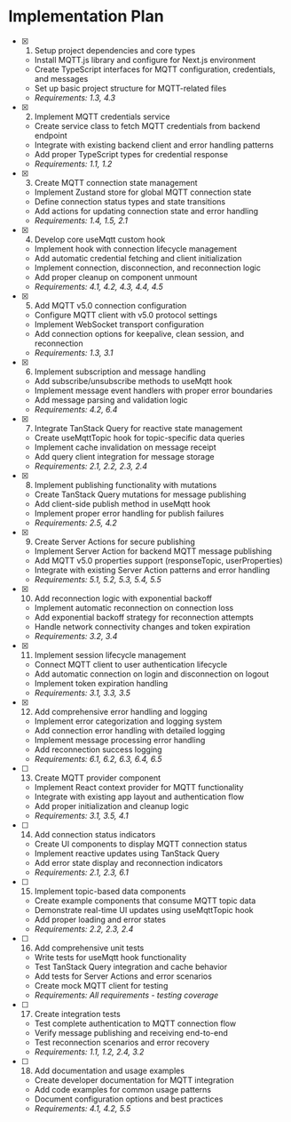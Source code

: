 # Implementation Plan

- [x] 1. Setup project dependencies and core types
  - Install MQTT.js library and configure for Next.js environment
  - Create TypeScript interfaces for MQTT configuration, credentials, and messages
  - Set up basic project structure for MQTT-related files
  - _Requirements: 1.3, 4.3_

- [x] 2. Implement MQTT credentials service
  - Create service class to fetch MQTT credentials from backend endpoint
  - Integrate with existing backend client and error handling patterns
  - Add proper TypeScript types for credential response
  - _Requirements: 1.1, 1.2_

- [x] 3. Create MQTT connection state management
  - Implement Zustand store for global MQTT connection state
  - Define connection status types and state transitions
  - Add actions for updating connection state and error handling
  - _Requirements: 1.4, 1.5, 2.1_

- [x] 4. Develop core useMqtt custom hook
  - Implement hook with connection lifecycle management
  - Add automatic credential fetching and client initialization
  - Implement connection, disconnection, and reconnection logic
  - Add proper cleanup on component unmount
  - _Requirements: 4.1, 4.2, 4.3, 4.4, 4.5_

- [x] 5. Add MQTT v5.0 connection configuration
  - Configure MQTT client with v5.0 protocol settings
  - Implement WebSocket transport configuration
  - Add connection options for keepalive, clean session, and reconnection
  - _Requirements: 1.3, 3.1_

- [x] 6. Implement subscription and message handling
  - Add subscribe/unsubscribe methods to useMqtt hook
  - Implement message event handlers with proper error boundaries
  - Add message parsing and validation logic
  - _Requirements: 4.2, 6.4_

- [x] 7. Integrate TanStack Query for reactive state management
  - Create useMqttTopic hook for topic-specific data queries
  - Implement cache invalidation on message receipt
  - Add query client integration for message storage
  - _Requirements: 2.1, 2.2, 2.3, 2.4_

- [x] 8. Implement publishing functionality with mutations
  - Create TanStack Query mutations for message publishing
  - Add client-side publish method in useMqtt hook
  - Implement proper error handling for publish failures
  - _Requirements: 2.5, 4.2_

- [x] 9. Create Server Actions for secure publishing
  - Implement Server Action for backend MQTT message publishing
  - Add MQTT v5.0 properties support (responseTopic, userProperties)
  - Integrate with existing Server Action patterns and error handling
  - _Requirements: 5.1, 5.2, 5.3, 5.4, 5.5_

- [x] 10. Add reconnection logic with exponential backoff
  - Implement automatic reconnection on connection loss
  - Add exponential backoff strategy for reconnection attempts
  - Handle network connectivity changes and token expiration
  - _Requirements: 3.2, 3.4_

- [x] 11. Implement session lifecycle management
  - Connect MQTT client to user authentication lifecycle
  - Add automatic connection on login and disconnection on logout
  - Implement token expiration handling
  - _Requirements: 3.1, 3.3, 3.5_

- [x] 12. Add comprehensive error handling and logging
  - Implement error categorization and logging system
  - Add connection error handling with detailed logging
  - Implement message processing error handling
  - Add reconnection success logging
  - _Requirements: 6.1, 6.2, 6.3, 6.4, 6.5_

- [ ] 13. Create MQTT provider component
  - Implement React context provider for MQTT functionality
  - Integrate with existing app layout and authentication flow
  - Add proper initialization and cleanup logic
  - _Requirements: 3.1, 3.5, 4.1_

- [ ] 14. Add connection status indicators
  - Create UI components to display MQTT connection status
  - Implement reactive updates using TanStack Query
  - Add error state display and reconnection indicators
  - _Requirements: 2.1, 2.3, 6.1_

- [ ] 15. Implement topic-based data components
  - Create example components that consume MQTT topic data
  - Demonstrate real-time UI updates using useMqttTopic hook
  - Add proper loading and error states
  - _Requirements: 2.2, 2.3, 2.4_

- [ ] 16. Add comprehensive unit tests
  - Write tests for useMqtt hook functionality
  - Test TanStack Query integration and cache behavior
  - Add tests for Server Actions and error scenarios
  - Create mock MQTT client for testing
  - _Requirements: All requirements - testing coverage_

- [ ] 17. Create integration tests
  - Test complete authentication to MQTT connection flow
  - Verify message publishing and receiving end-to-end
  - Test reconnection scenarios and error recovery
  - _Requirements: 1.1, 1.2, 2.4, 3.2_

- [ ] 18. Add documentation and usage examples
  - Create developer documentation for MQTT integration
  - Add code examples for common usage patterns
  - Document configuration options and best practices
  - _Requirements: 4.1, 4.2, 5.5_